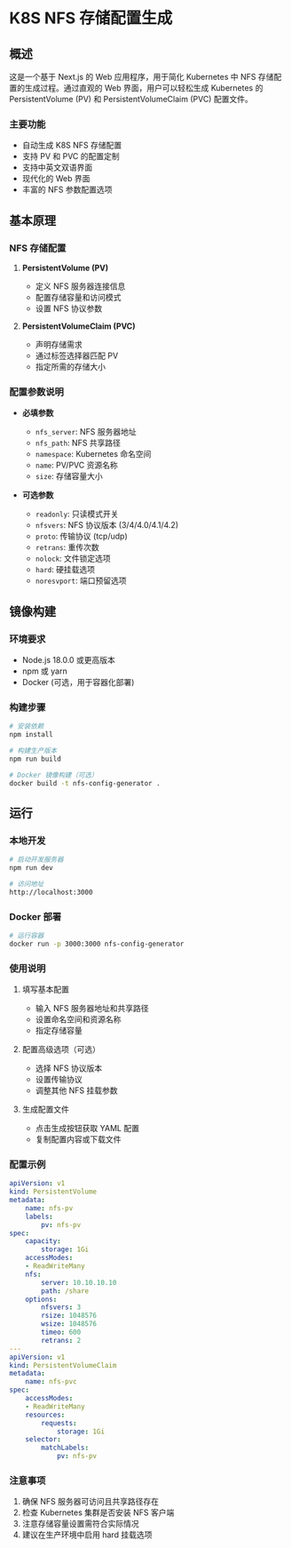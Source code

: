 # K8S NFS 存储配置生成

## 概述

这是一个基于 Next.js 的 Web 应用程序，用于简化 Kubernetes 中 NFS 存储配置的生成过程。通过直观的 Web 界面，用户可以轻松生成 Kubernetes 的 PersistentVolume (PV) 和 PersistentVolumeClaim (PVC) 配置文件。

### 主要功能
- 自动生成 K8S NFS 存储配置
- 支持 PV 和 PVC 的配置定制
- 支持中英文双语界面
- 现代化的 Web 界面
- 丰富的 NFS 参数配置选项

## 基本原理

### NFS 存储配置
1. **PersistentVolume (PV)**
   - 定义 NFS 服务器连接信息
   - 配置存储容量和访问模式
   - 设置 NFS 协议参数

2. **PersistentVolumeClaim (PVC)**
   - 声明存储需求
   - 通过标签选择器匹配 PV
   - 指定所需的存储大小

### 配置参数说明
- **必填参数**
  - `nfs_server`: NFS 服务器地址
  - `nfs_path`: NFS 共享路径
  - `namespace`: Kubernetes 命名空间
  - `name`: PV/PVC 资源名称
  - `size`: 存储容量大小

- **可选参数**
  - `readonly`: 只读模式开关
  - `nfsvers`: NFS 协议版本 (3/4/4.0/4.1/4.2)
  - `proto`: 传输协议 (tcp/udp)
  - `retrans`: 重传次数
  - `nolock`: 文件锁定选项
  - `hard`: 硬挂载选项
  - `noresvport`: 端口预留选项

## 镜像构建

### 环境要求
- Node.js 18.0.0 或更高版本
- npm 或 yarn
- Docker (可选，用于容器化部署)

### 构建步骤
```bash
# 安装依赖
npm install

# 构建生产版本
npm run build

# Docker 镜像构建（可选）
docker build -t nfs-config-generator .
```

## 运行

### 本地开发
```bash
# 启动开发服务器
npm run dev

# 访问地址
http://localhost:3000
```

### Docker 部署
```bash
# 运行容器
docker run -p 3000:3000 nfs-config-generator
```

### 使用说明

1. 填写基本配置
   - 输入 NFS 服务器地址和共享路径
   - 设置命名空间和资源名称
   - 指定存储容量

2. 配置高级选项（可选）
   - 选择 NFS 协议版本
   - 设置传输协议
   - 调整其他 NFS 挂载参数

3. 生成配置文件
   - 点击生成按钮获取 YAML 配置
   - 复制配置内容或下载文件

### 配置示例

```yaml
apiVersion: v1
kind: PersistentVolume
metadata:
    name: nfs-pv
    labels:
        pv: nfs-pv
spec:
    capacity:
        storage: 1Gi
    accessModes:
    - ReadWriteMany
    nfs:
        server: 10.10.10.10
        path: /share
    options:
        nfsvers: 3
        rsize: 1048576
        wsize: 1048576
        timeo: 600
        retrans: 2
---
apiVersion: v1
kind: PersistentVolumeClaim
metadata:
    name: nfs-pvc
spec:
    accessModes:
    - ReadWriteMany
    resources:
        requests:
            storage: 1Gi
    selector:
        matchLabels:
            pv: nfs-pv
```

### 注意事项
1. 确保 NFS 服务器可访问且共享路径存在
2. 检查 Kubernetes 集群是否安装 NFS 客户端
3. 注意存储容量设置需符合实际情况
4. 建议在生产环境中启用 hard 挂载选项

